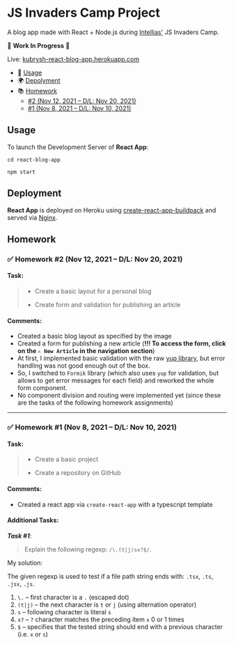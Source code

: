 # JS Invaders Camp Project

A blog app made with React + Node.js during [Intellias'](https://www.intellias.ua) JS Invaders Camp.

🚧 **Work In Progress** 🚧

Live: [kubrysh-react-blog-app.herokuapp.com](https://kubrysh-react-blog-app.herokuapp.com)

- 🔌 [Usage](#usage)
- 🌍 [Depolyment](#deployment)
- 📚 [Homework](#homework)
  - [#2 (Nov 12, 2021 – D/L: Nov 20, 2021)](#-homework-2-nov-12-2021--dl-nov-20-2021)
  - [#1 (Nov 8, 2021 – D/L: Nov 10, 2021)](#-homework-1-nov-8-2021--dl-nov-10-2021)

## Usage

To launch the Development Server of **React App**:

`cd react-blog-app`

`npm start`

## Deployment

**React App** is deployed on Heroku using [create-react-app-buildpack](https://github.com/mars/create-react-app-buildpack) and served via [Nginx](https://nginx.org/en/).

## Homework

### ✅ Homework #2 (Nov 12, 2021 – D/L: Nov 20, 2021)

#### Task:

> * Create a basic layout for a personal blog
>
> * Create form and validation for publishing an article

#### Comments:

* Created a basic blog layout as specified by the image
* Created a form for publishing a new article (**!!! To access the form, click on the `✍️ New Article` in the navigation section**)
* At first, I implemented basic validation with the raw [yup library](https://www.npmjs.com/package/yup), but error handling was not good enough out of the box.
* So, I switched to `Formik` library (which also uses `yup` for validation, but allows to get error messages for each field) and reworked the whole form component.
* No component division and routing were implemented yet (since these are the tasks of the following homework assignments)

---

### ✅ Homework #1 (Nov 8, 2021 – D/L: Nov 10, 2021)

#### Task:

> * Create a basic project
>
> * Create a repository on GitHub

#### Comments:

* Created a react app via `create-react-app` with a typescript template


#### Additional Tasks:

***Task #1***:
> Explain the following regexp: `/\.(t|j)sx?$/`.

My solution:

The given regexp is used to test if a file path string ends with: `.tsx`, `.ts`, `.jsx`, `.js`.

1. `\.` – first character is a `.` (escaped dot)
2. `(t|j)` – the next character is `t` or `j` (using alternation operator)
3. `s` – following character is literal `s`
4. `x?` – `?` character matches the preceding item `x` 0 or 1 times
5. `$` – specifies that the tested string should end with a previous character (i.e. `x` or `s`)

